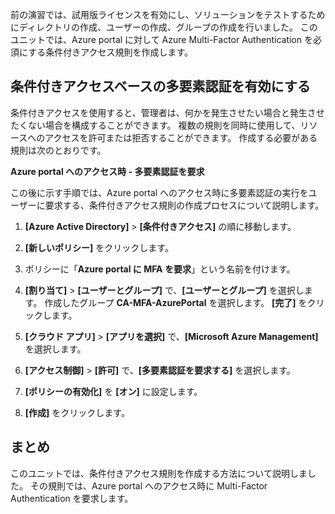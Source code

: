 前の演習では、試用版ライセンスを有効にし、ソリューションをテストするためにディレクトリの作成、ユーザーの作成、グループの作成を行いました。 このユニットでは、Azure portal に対して Azure Multi-Factor Authentication を必須にする条件付きアクセス規則を作成します。

## <a name="enable-conditional-access-based-multi-factor-authentication"></a>条件付きアクセスベースの多要素認証を有効にする

条件付きアクセスを使用すると、管理者は、何かを発生させたい場合と発生させたくない場合を構成することができます。 複数の規則を同時に使用して、リソースへのアクセスを許可または拒否することができます。 作成する必要がある規則は次のとおりです。

**Azure portal へのアクセス時 - 多要素認証を要求**

この後に示す手順では、Azure portal へのアクセス時に多要素認証の実行をユーザーに要求する、条件付きアクセス規則の作成プロセスについて説明します。

1. **[Azure Active Directory]** > **[条件付きアクセス]** の順に移動します。

1. **[新しいポリシー]** をクリックします。

1. ポリシーに「**Azure portal に MFA を要求**」という名前を付けます。

1. **[割り当て]** > **[ユーザーとグループ]** で、**[ユーザーとグループ]** を選択します。 作成したグループ **CA-MFA-AzurePortal** を選択します。 **[完了]** をクリックします。

1. **[クラウド アプリ]** > **[アプリを選択]** で、**[Microsoft Azure Management]** を選択します。

1. **[アクセス制御]** > **[許可]** で、**[多要素認証を要求する]** を選択します。

1. **[ポリシーの有効化]** を **[オン]** に設定します。

1. **[作成]** をクリックします。

## <a name="summary"></a>まとめ

このユニットでは、条件付きアクセス規則を作成する方法について説明しました。 その規則では、Azure portal へのアクセス時に Multi-Factor Authentication を要求します。

